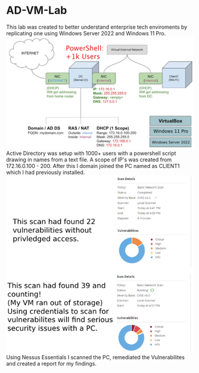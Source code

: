 # AD-VM-Lab
This lab was created to better understand enterprise tech enviroments by replicating one using Windows Server 2022 and Windows 11 Pro.
![Lab Overview](https://github.com/kandlle/AD-VM-Lab/blob/2aa83ba99fbea482ed6c1d9e85cf58739f7f7cad/AD_VM%20Diagram.png)
Active Directory was setup with 1000+ users with a powershell script drawing in names from a text file.
A scope of IP's was created from 172.16.0.100 - 200.
After this I domain joined the PC named as CLIENT1 which I had previously installed.
![Scans](./VM-scans.png)
Using Nessus Essentials I scanned the PC, remediated the Vulnerabilites and created a report for my findings.

